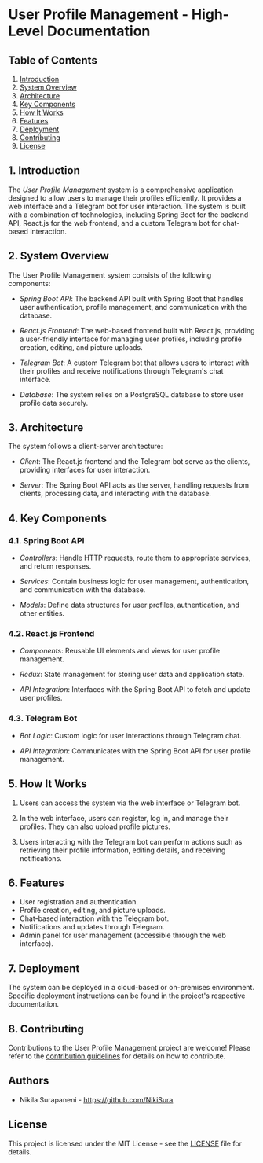 # User Profile Management - High-Level Documentation

## Table of Contents

1. [Introduction](#1-introduction)
2. [System Overview](#2-system-overview)
3. [Architecture](#3-architecture)
4. [Key Components](#4-key-components)
5. [How It Works](#5-how-it-works)
6. [Features](#6-features)
7. [Deployment](#7-deployment)
8. [Contributing](#8-contributing)
9. [License](#9-license)

## 1. Introduction

The *User Profile Management* system is a comprehensive application designed to allow users to manage their profiles efficiently. It provides a web interface and a Telegram bot for user interaction. The system is built with a combination of technologies, including Spring Boot for the backend API, React.js for the web frontend, and a custom Telegram bot for chat-based interaction.

## 2. System Overview

The User Profile Management system consists of the following components:

- *Spring Boot API*: The backend API built with Spring Boot that handles user authentication, profile management, and communication with the database.

- *React.js Frontend*: The web-based frontend built with React.js, providing a user-friendly interface for managing user profiles, including profile creation, editing, and picture uploads.

- *Telegram Bot*: A custom Telegram bot that allows users to interact with their profiles and receive notifications through Telegram's chat interface.

- *Database*: The system relies on a PostgreSQL database to store user profile data securely.

## 3. Architecture

The system follows a client-server architecture:

- *Client*: The React.js frontend and the Telegram bot serve as the clients, providing interfaces for user interaction.

- *Server*: The Spring Boot API acts as the server, handling requests from clients, processing data, and interacting with the database.

## 4. Key Components

### 4.1. Spring Boot API

- *Controllers*: Handle HTTP requests, route them to appropriate services, and return responses.

- *Services*: Contain business logic for user management, authentication, and communication with the database.

- *Models*: Define data structures for user profiles, authentication, and other entities.

### 4.2. React.js Frontend

- *Components*: Reusable UI elements and views for user profile management.

- *Redux*: State management for storing user data and application state.

- *API Integration*: Interfaces with the Spring Boot API to fetch and update user profiles.

### 4.3. Telegram Bot

- *Bot Logic*: Custom logic for user interactions through Telegram chat.

- *API Integration*: Communicates with the Spring Boot API for user profile management.

## 5. How It Works

1. Users can access the system via the web interface or Telegram bot.

2. In the web interface, users can register, log in, and manage their profiles. They can also upload profile pictures.

3. Users interacting with the Telegram bot can perform actions such as retrieving their profile information, editing details, and receiving notifications.

## 6. Features

- User registration and authentication.
- Profile creation, editing, and picture uploads.
- Chat-based interaction with the Telegram bot.
- Notifications and updates through Telegram.
- Admin panel for user management (accessible through the web interface).

## 7. Deployment

The system can be deployed in a cloud-based or on-premises environment. Specific deployment instructions can be found in the project's respective documentation.

## 8. Contributing

Contributions to the User Profile Management project are welcome! Please refer to the [contribution guidelines](CONTRIBUTING.md) for details on how to contribute.

## Authors

- Nikila Surapaneni - https://github.com/NikiSura

## License

This project is licensed under the MIT License - see the [LICENSE](LICENSE) file for details.
